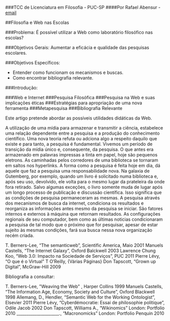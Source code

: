 ###TCC de Licenciatura em Filosofia - PUC-SP
####Por Rafael Abensur - [email](href=abensur7@gmail.com "Email de Rafael Abensur")

##Filosofia e Web nas Escolas 

###Problema: 
É possível utilizar a Web como laboratório filosófico nas escolas?

###Objetivos Gerais: 
Aumentar a eficácia e qualidade das pesquisas escolares.

###Objetivos Específicos: 
- Entender como funcionam os mecanismos e buscas.
- Como encontrar bibliografia relevante.

###Introdução:

###Web e Internet
###Pesquisa Filosófica
###Pesquisa na Web e suas implicações éticas
###Estratégias para apropriação de uma nova ferramenta
###Metapesquisa
###Bibliografia Relevante

Este artigo pretende abordar as possíveis utilidades didáticas da Web. 

A utilização de uma mídia para armazenar e transmitir a ciência, estabelece uma relação dependente entre a pesquisa e a produção do conhecimento científico.  Uma nova teoria refuta ou adciona algo a respeito daquilo que existe e para tanto, a pesquisa é fundamental.
Vivemos um período de transição da mídia único e, consequente, da pesquisa. O que antes era armazenado em palavras impressas a tinta em papel, hoje são pequenos eletrons. As caminhadas pelos corredores de uma biblioteca se tornaram em saltos nos hyperlinks. A forma como a pesquisa é feita hoje em dia, dá aquele que faz a pesquisa uma responsabilidade nova. Na galaxia de Gutemberg, por exemplo, quando um livro é solicitado numa biblioteca e, após seu uso, devolvido, ele volta para o mesmo lugar da prateleira da onde fora retirado. Salvo algumas exceções, o livro somente muda de lugar após um longo processo de publicação e discussão científica. Isso significa que as condições de pesquisa permaneceram as mesmas. A pesquisa através dos mecanismos de busca da internet, condiciona os resultados e reorganiza as informações antes mesmo da pesquisa se iniciar. São fatores internos e externos à máquina que retornam resultados. As configurações regionais de seu computador, bem como as últimas noticias condicionaram a pesquisa de tal modo que o próximo que for pesquisar, apesar de estar sujeito às mesmas condições, fará sua busca nessa nova organização recém criada.




T. Berners-Lee, “The semanticweb”, Scientific America, Maio 2001
Manuels Castells, “The Internet Galaxy”, Oxford Balckwell 2003
Lawrence Chung Koo, “Web 3.0: Impacto na Sociedade de Serviços”, PUC 2011
Pierre Lévy, “O que é o Virtual”
T O’Reilly, {Várias Páginas}
Don Tapscott, “Grown up Digital”, McGraw-Hill 2009


Bibliografia a consultar:

T. Berners-Lee, "Weaving the Web" , Harper Collins 1999 
Manuels Castells, “The Information Age, Economy, Society and Culture”, Oxford Blackwell 1998
Allemang, D., Hendler, “Semantic Web for the Working Ontologist”, Elsevier 2011
Pierre Lévy, “Cyberdémocratie: Essai de philosophie politique”, Odile Jacob 2002 
Don Tapscott, Williams A., “Wikinomics” London: Portfolio 2010
_____________________., “Macronomicks” London: Portfolio Penquin 2010
